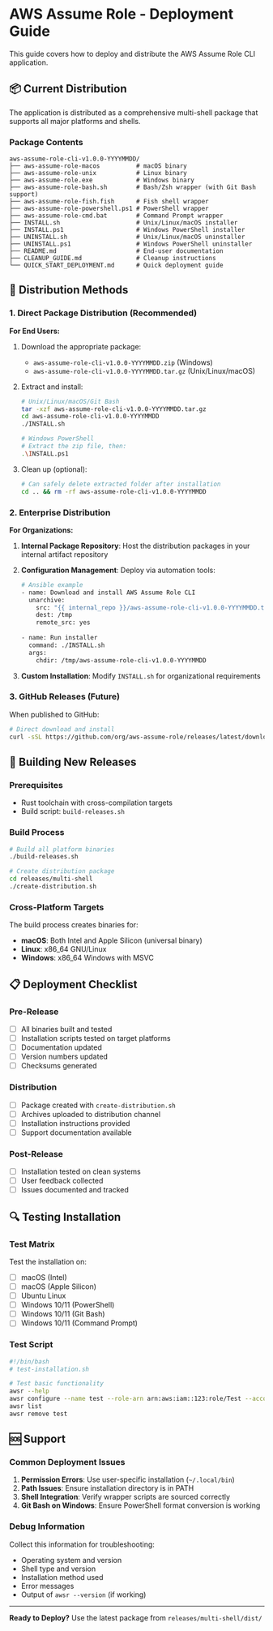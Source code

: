 # AWS Assume Role - Deployment Guide

This guide covers how to deploy and distribute the AWS Assume Role CLI application.

## 📦 Current Distribution

The application is distributed as a comprehensive multi-shell package that supports all major platforms and shells.

### Package Contents

```
aws-assume-role-cli-v1.0.0-YYYYMMDD/
├── aws-assume-role-macos          # macOS binary
├── aws-assume-role-unix           # Linux binary  
├── aws-assume-role.exe            # Windows binary
├── aws-assume-role-bash.sh        # Bash/Zsh wrapper (with Git Bash support)
├── aws-assume-role-fish.fish      # Fish shell wrapper
├── aws-assume-role-powershell.ps1 # PowerShell wrapper
├── aws-assume-role-cmd.bat        # Command Prompt wrapper
├── INSTALL.sh                     # Unix/Linux/macOS installer
├── INSTALL.ps1                    # Windows PowerShell installer
├── UNINSTALL.sh                   # Unix/Linux/macOS uninstaller
├── UNINSTALL.ps1                  # Windows PowerShell uninstaller
├── README.md                      # End-user documentation
├── CLEANUP_GUIDE.md               # Cleanup instructions
└── QUICK_START_DEPLOYMENT.md      # Quick deployment guide
```

## 🚀 Distribution Methods

### 1. Direct Package Distribution (Recommended)

**For End Users:**
1. Download the appropriate package:
   - `aws-assume-role-cli-v1.0.0-YYYYMMDD.zip` (Windows)
   - `aws-assume-role-cli-v1.0.0-YYYYMMDD.tar.gz` (Unix/Linux/macOS)

2. Extract and install:
   ```bash
   # Unix/Linux/macOS/Git Bash
   tar -xzf aws-assume-role-cli-v1.0.0-YYYYMMDD.tar.gz
   cd aws-assume-role-cli-v1.0.0-YYYYMMDD
   ./INSTALL.sh
   
   # Windows PowerShell
   # Extract the zip file, then:
   .\INSTALL.ps1
   ```

3. Clean up (optional):
   ```bash
   # Can safely delete extracted folder after installation
   cd .. && rm -rf aws-assume-role-cli-v1.0.0-YYYYMMDD
   ```

### 2. Enterprise Distribution

**For Organizations:**

1. **Internal Package Repository**: Host the distribution packages in your internal artifact repository
2. **Configuration Management**: Deploy via automation tools:
   ```bash
   # Ansible example
   - name: Download and install AWS Assume Role CLI
     unarchive:
       src: "{{ internal_repo }}/aws-assume-role-cli-v1.0.0-YYYYMMDD.tar.gz"
       dest: /tmp
       remote_src: yes
     
   - name: Run installer
     command: ./INSTALL.sh
     args:
       chdir: /tmp/aws-assume-role-cli-v1.0.0-YYYYMMDD
   ```

3. **Custom Installation**: Modify `INSTALL.sh` for organizational requirements

### 3. GitHub Releases (Future)

When published to GitHub:
```bash
# Direct download and install
curl -sSL https://github.com/org/aws-assume-role/releases/latest/download/install.sh | bash
```

## 🔧 Building New Releases

### Prerequisites
- Rust toolchain with cross-compilation targets
- Build script: `build-releases.sh`

### Build Process
```bash
# Build all platform binaries
./build-releases.sh

# Create distribution package
cd releases/multi-shell
./create-distribution.sh
```

### Cross-Platform Targets
The build process creates binaries for:
- **macOS**: Both Intel and Apple Silicon (universal binary)
- **Linux**: x86_64 GNU/Linux
- **Windows**: x86_64 Windows with MSVC

## 📋 Deployment Checklist

### Pre-Release
- [ ] All binaries built and tested
- [ ] Installation scripts tested on target platforms
- [ ] Documentation updated
- [ ] Version numbers updated
- [ ] Checksums generated

### Distribution
- [ ] Package created with `create-distribution.sh`
- [ ] Archives uploaded to distribution channel
- [ ] Installation instructions provided
- [ ] Support documentation available

### Post-Release
- [ ] Installation tested on clean systems
- [ ] User feedback collected
- [ ] Issues documented and tracked

## 🔍 Testing Installation

### Test Matrix
Test the installation on:
- [ ] macOS (Intel)
- [ ] macOS (Apple Silicon) 
- [ ] Ubuntu Linux
- [ ] Windows 10/11 (PowerShell)
- [ ] Windows 10/11 (Git Bash)
- [ ] Windows 10/11 (Command Prompt)

### Test Script
```bash
#!/bin/bash
# test-installation.sh

# Test basic functionality
awsr --help
awsr configure --name test --role-arn arn:aws:iam::123:role/Test --account-id 123
awsr list
awsr remove test
```

## 🆘 Support

### Common Deployment Issues

1. **Permission Errors**: Use user-specific installation (`~/.local/bin`)
2. **Path Issues**: Ensure installation directory is in PATH
3. **Shell Integration**: Verify wrapper scripts are sourced correctly
4. **Git Bash on Windows**: Ensure PowerShell format conversion is working

### Debug Information
Collect this information for troubleshooting:
- Operating system and version
- Shell type and version
- Installation method used
- Error messages
- Output of `awsr --version` (if working)

---

**Ready to Deploy?** Use the latest package from `releases/multi-shell/dist/` 